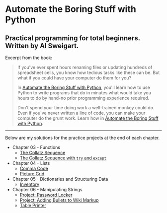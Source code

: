 # Automate the Boring Stuff with Python

## Practical programming for total beginners. Written by Al Sweigart.

Excerpt from the book:

> If you've ever spent hours renaming files or updating hundreds of spreadsheet cells, you know how tedious tasks like these can be. But what if you could have your computer do them for you?
>
> In <a target="_blank" rel="noopener noreferrer" href="https://automatetheboringstuff.com">Automate the Boring Stuff with Python</a>, you'll learn how to use Python to write programs that do in minutes what would take you hours to do by hand-no prior programming experience required.
>
> Don't spend your time doing work a well-trained monkey could do. Even if you've never written a line of code, you can make your computer do the grunt work. Learn how in <a target="_blank" rel="noopener noreferrer" href="https://automatetheboringstuff.com">Automate the Boring Stuff with Python</a>.

---

Below are my solutions for the practice projects at the end of each chapter.

- Chapter 03 - Functions
  - [The Collatz Sequence](./projects/collatz.py)
  - [The Collatz Sequence with `try` and `except`](./projects/collatz-exception.py)
- Chapter 04 - Lists
  - [Comma Code](./projects/comma-code.py)
  - [Picture Grid](./projects/picture-grid.py)
- Chapter 05 - Dictionaries and Structuring Data
  - [Inventory](./projects/inventory.py)
- Chapter 06 - Manipulating Strings
  - [Project: Password Locker](./projects/pw.py)
  - [Project: Adding Bullets to Wiki Markup](./projects/bullet-point-adder.py)
  - [Table Printer](./projects/table-printer.py)
